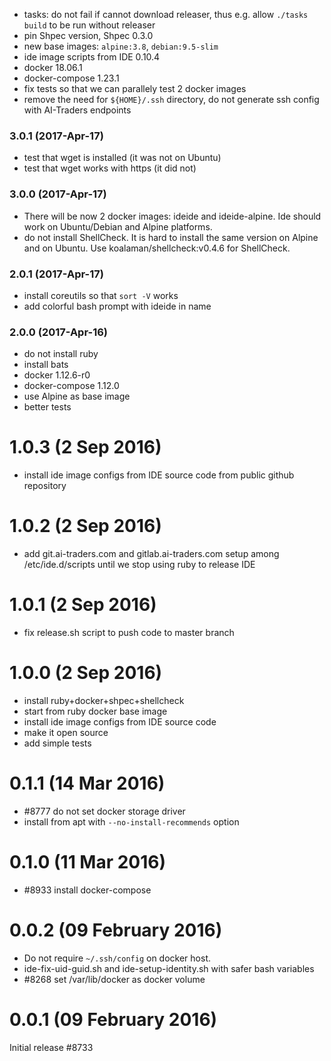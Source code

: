 * tasks: do not fail if cannot download releaser, thus e.g. allow `./tasks build`
 to be run without releaser
* pin Shpec version, Shpec 0.3.0
* new base images: `alpine:3.8`, `debian:9.5-slim`
* ide image scripts from IDE 0.10.4
* docker 18.06.1
* docker-compose 1.23.1
* fix tests so that we can parallely test 2 docker images
* remove the need for `${HOME}/.ssh` directory, do not generate ssh config with AI-Traders endpoints

### 3.0.1 (2017-Apr-17)

* test that wget is installed (it was not on Ubuntu)
* test that wget works with https (it did not)

### 3.0.0 (2017-Apr-17)

* There will be now 2 docker images: ideide and ideide-alpine. Ide should
 work on Ubuntu/Debian and Alpine platforms.
* do not install ShellCheck. It is hard to install the same version on Alpine
 and on Ubuntu. Use koalaman/shellcheck:v0.4.6 for ShellCheck.

### 2.0.1 (2017-Apr-17)

* install coreutils so that `sort -V` works
* add colorful bash prompt with ideide in name

### 2.0.0 (2017-Apr-16)

* do not install ruby
* install bats
* docker 1.12.6-r0
* docker-compose 1.12.0
* use Alpine as base image
* better tests

# 1.0.3 (2 Sep 2016)

* install ide image configs from IDE source code from public github repository

# 1.0.2 (2 Sep 2016)

* add git.ai-traders.com and gitlab.ai-traders.com setup among /etc/ide.d/scripts
 until we stop using ruby to release IDE

# 1.0.1 (2 Sep 2016)

* fix release.sh script to push code to master branch

# 1.0.0 (2 Sep 2016)

* install ruby+docker+shpec+shellcheck
* start from ruby docker base image
* install ide image configs from IDE source code
* make it open source
* add simple tests

# 0.1.1 (14 Mar 2016)

* #8777 do not set docker storage driver
* install from apt with `--no-install-recommends` option

# 0.1.0 (11 Mar 2016)

* #8933 install docker-compose

# 0.0.2 (09 February 2016)

* Do not require `~/.ssh/config` on docker host.
* ide-fix-uid-guid.sh and ide-setup-identity.sh with safer bash variables
* #8268 set /var/lib/docker as docker volume

# 0.0.1 (09 February 2016)

Initial release #8733
